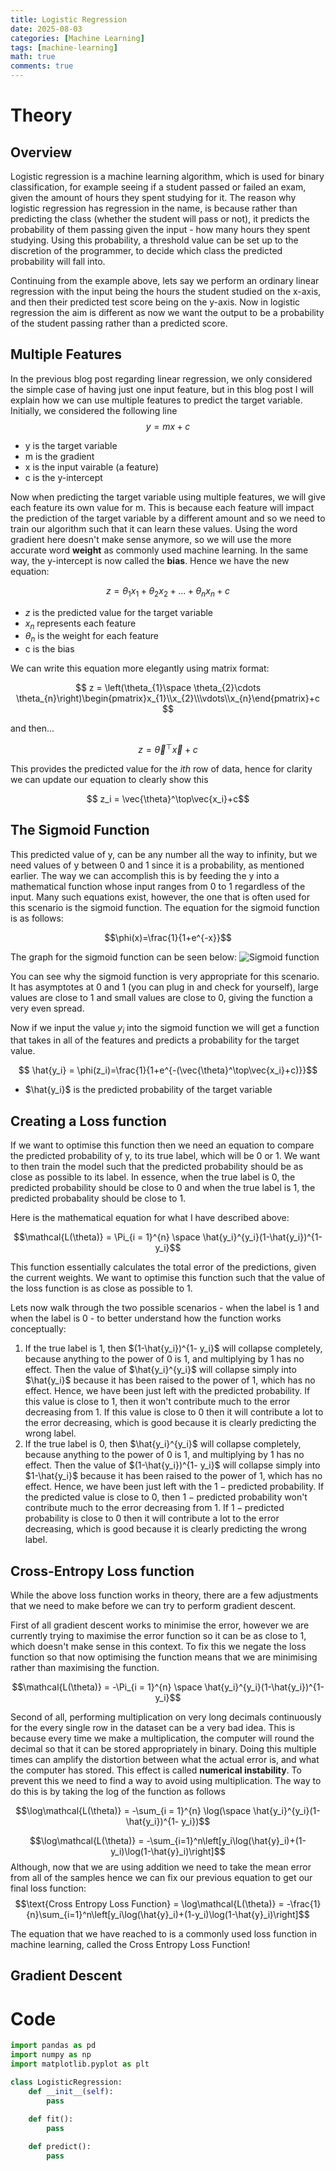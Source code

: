 ```yaml
---
title: Logistic Regression
date: 2025-08-03
categories: [Machine Learning]
tags: [machine-learning]
math: true
comments: true
---
```


# Theory

## Overview
Logistic regression is a machine learning algorithm, which is used for binary classification, for example seeing if a student passed or failed an exam, given the amount of hours they spent studying for it. The reason why logistic regression has regression in the name, is because rather than predicting the class (whether the student will pass or not), it predicts the probability of them passing given the input - how many hours they spent studying. Using this probability, a threshold value can be set up to the discretion of the programmer, to decide which class the predicted probability will fall into.

Continuing from the example above, lets say we perform an ordinary linear regression with the input being the hours the student studied on the x-axis, and then their predicted test score being on the y-axis. Now in logistic regression the aim is different as now we want the output to be a probability of the student passing rather than a predicted score.

## Multiple Features
In the previous blog post regarding linear regression, we only considered the simple case of having just one input feature, but in this blog post I will explain how we can use multiple features to predict the target variable. Initially, we considered the following line 
$$ y  = mx + c $$ 
* y is the target variable 
* m is the gradient 
* x is the input vairable (a feature)
* c is the y-intercept 

Now when predicting the target variable using multiple features, we will give each feature its own value for m. This is because each feature will impact the prediction of the target variable by a different amount and so we need to train our algorithm such that it can learn these values. Using the word gradient here doesn't make sense anymore, so we will use the more accurate word **weight** as commonly used machine learning. In the same way, the y-intercept is now called the **bias**. Hence we have the new equation:

$$ z = \theta_1x_1 + \theta_2x_2 + ... + \theta_nx_n + c $$

* $z$ is the predicted value for the target variable
* $x_n$ represents each feature
* $\theta_n$ is the weight for each feature 
* c is the bias

We can write this equation more elegantly using matrix format:

$$ z = \left(\theta_{1}\space \theta_{2}\cdots \theta_{n}\right)\begin{pmatrix}x_{1}\\x_{2}\\\vdots\\x_{n}\end{pmatrix}+c $$

and then...

$$ z = \vec{\theta}^\top\vec{x}+c$$

This provides the predicted value for the $ith$ row of data, hence for clarity we can update our equation to clearly show this

$$ z_i = \vec{\theta}^\top\vec{x_i}+c$$

## The Sigmoid Function

This predicted value of y, can be any number all the way to infinity, but we need values of y between 0 and 1 since it is a probability, as mentioned earlier. The way we can accomplish this is by feeding the y into a mathematical function whose input ranges from 0 to 1 regardless of the input. Many such equations exist, however, the one that is often used for this scenario is the sigmoid function. The equation for the sigmoid function is as follows:

$$\phi(x)=\frac{1}{1+e^{-x}}$$

The graph for the sigmoid function can be seen below:
![Sigmoid function](/assets/images/Sigmoid_Function.png "Sigmoid function")

You can see why the sigmoid function is very appropriate for this scenario. It has asymptotes at 0 and 1 (you can plug in and check for yourself), large values are close to 1 and small values are close to 0, giving the function a very even spread.

Now if we input the value $y_i$ into the sigmoid function we will get a function that takes in all of the features and predicts a probability for the target value.

$$ \hat{y_i} = \phi(z_i)=\frac{1}{1+e^{-(\vec{\theta}^\top\vec{x_i}+c)}}$$

* $\hat{y_i}$ is the predicted probability of the target variable

## Creating a Loss function

If we want to optimise this function then we need an equation to compare the predicted probability of y, to its true label, which will be 0 or 1. We want to then train the model such that the predicted probability should be as close as possible to its label. In essence, when the true label is 0, the predicted probability should be close to 0 and when the true label is 1, the predicted probabality should be close to 1. 

Here is the mathematical equation for what I have described above:

$$\mathcal{L(\theta)} = \Pi_{i = 1}^{n} \space \hat{y_i}^{y_i}(1-\hat{y_i})^{1- y_i}$$

This function essentially calculates the total error of the predictions, given the current weights. We want to optimise this function such that the value of the loss function is as close as possible to 1.

Lets now walk through the two possible scenarios - when the label is 1 and when the label is 0 - to better understand how the function works conceptually:
   1. If the true label is 1, then $(1-\hat{y_i})^{1- y_i}$ will collapse completely, because anything to the power of 0 is 1, and multiplying by 1 has no effect. Then the value of  $\hat{y_i}^{y_i}$ will collapse simply into $\hat{y_i}$ because it has been raised to the power of 1, which has no effect. Hence, we have been just left with the predicted probability. If this value is close to 1, then it won't contribute much to the error decreasing from 1. If this value is close to 0 then it will contribute a lot to the error decreasing, which is good because it is clearly predicting the wrong label.
   2. If the true label is 0, then $\hat{y_i}^{y_i}$ will collapse completely, because anything to the power of 0 is 1, and multiplying by 1 has no effect. Then the value of  $(1-\hat{y_i})^{1- y_i}$ will collapse simply into $1-\hat{y_i}$ because it has been raised to the power of 1, which has no effect. Hence, we have been just left with the $1 - \text{predicted probability}$. If the predicted value is close to 0, then $1 - \text{predicted probability}$ won't contribute much to the error decreasing from 1. If $1 - \text{predicted probability}$ is close to 0 then it will contribute a lot to the error decreasing, which is good because it is clearly predicting the wrong label.

## Cross-Entropy Loss function

While the above loss function works in theory, there are a few adjustments that we need to make before we can try to perform gradient descent.

First of all gradient descent works to minimise the error, however we are currently trying to maximise the error function so it can be as close to 1, which doesn't make sense in this context. To fix this we negate the loss function so that now optimising the function means that we are minimising rather than maximising the function.

$$\mathcal{L(\theta)} = -\Pi_{i = 1}^{n} \space \hat{y_i}^{y_i}(1-\hat{y_i})^{1- y_i}$$

Second of all, performing multiplication on very long decimals continuously for the every single row in the dataset can be a very bad idea. This is because every time we make a multiplication, the computer will round the decimal so that it can be stored appropriately in binary. Doing this multiple times can amplify the distortion between what the actual error is, and what the computer has stored. This effect is called **numerical instability**. To prevent this we need to find a way to avoid using multiplication. The way to do this is by taking the log of the function as follows 

$$\log\mathcal{L(\theta)} = -\sum_{i = 1}^{n} \log(\space \hat{y_i}^{y_i}(1-\hat{y_i})^{1- y_i})$$

$$\log\mathcal{L(\theta)} = -\sum_{i=1}^n\left[y_i\log(\hat{y}_i)+(1-y_i)\log(1-\hat{y}_i)\right]$$
Although, now that we are using addition we need to take the mean error from all of the samples hence we can fix our previous equation to get our final loss function:
$$\text{Cross Entropy Loss Function} = \log\mathcal{L(\theta)} = -\frac{1}{n}\sum_{i=1}^n\left[y_i\log(\hat{y}_i)+(1-y_i)\log(1-\hat{y}_i)\right]$$

The equation that we have reached to is a commonly used loss function in machine learning, called the Cross Entropy Loss Function!

## Gradient Descent


# Code
``` python
import pandas as pd
import numpy as np
import matplotlib.pyplot as plt

class LogisticRegression:
    def __init__(self):
        pass

    def fit():
        pass
    
    def predict():
        pass
```
